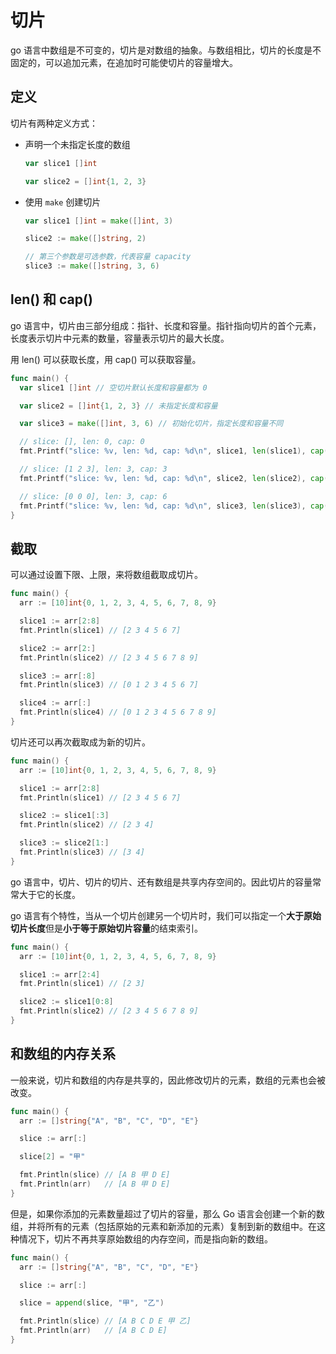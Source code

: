 # 切片

go 语言中数组是不可变的，切片是对数组的抽象。与数组相比，切片的长度是不固定的，可以追加元素，在追加时可能使切片的容量增大。

## 定义

切片有两种定义方式：

- 声明一个未指定长度的数组

  ```go
  var slice1 []int

  var slice2 = []int{1, 2, 3}
  ```

- 使用 `make` 创建切片

  ```go
  var slice1 []int = make([]int, 3)

  slice2 := make([]string, 2)

  // 第三个参数是可选参数，代表容量 capacity
  slice3 := make([]string, 3, 6)
  ```

## len() 和 cap()

go 语言中，切片由三部分组成：指针、长度和容量。指针指向切片的首个元素，长度表示切片中元素的数量，容量表示切片的最大长度。

用 len() 可以获取长度，用 cap() 可以获取容量。

```go
func main() {
  var slice1 []int // 空切片默认长度和容量都为 0

  var slice2 = []int{1, 2, 3} // 未指定长度和容量

  var slice3 = make([]int, 3, 6) // 初始化切片，指定长度和容量不同

  // slice: [], len: 0, cap: 0
  fmt.Printf("slice: %v, len: %d, cap: %d\n", slice1, len(slice1), cap(slice1))

  // slice: [1 2 3], len: 3, cap: 3
  fmt.Printf("slice: %v, len: %d, cap: %d\n", slice2, len(slice2), cap(slice2))

  // slice: [0 0 0], len: 3, cap: 6
  fmt.Printf("slice: %v, len: %d, cap: %d\n", slice3, len(slice3), cap(slice3))
}
```

## 截取

可以通过设置下限、上限，来将数组截取成切片。

```go
func main() {
  arr := [10]int{0, 1, 2, 3, 4, 5, 6, 7, 8, 9}

  slice1 := arr[2:8]
  fmt.Println(slice1) // [2 3 4 5 6 7]

  slice2 := arr[2:]
  fmt.Println(slice2) // [2 3 4 5 6 7 8 9]

  slice3 := arr[:8]
  fmt.Println(slice3) // [0 1 2 3 4 5 6 7]

  slice4 := arr[:]
  fmt.Println(slice4) // [0 1 2 3 4 5 6 7 8 9]
}
```

切片还可以再次截取成为新的切片。

```go
func main() {
  arr := [10]int{0, 1, 2, 3, 4, 5, 6, 7, 8, 9}

  slice1 := arr[2:8]
  fmt.Println(slice1) // [2 3 4 5 6 7]

  slice2 := slice1[:3]
  fmt.Println(slice2) // [2 3 4]

  slice3 := slice2[1:]
  fmt.Println(slice3) // [3 4]
}
```

go 语言中，切片、切片的切片、还有数组是共享内存空间的。因此切片的容量常常大于它的长度。

go 语言有个特性，当从一个切片创建另一个切片时，我们可以指定一个**大于原始切片长度**但是**小于等于原始切片容量**的结束索引。

```go
func main() {
  arr := [10]int{0, 1, 2, 3, 4, 5, 6, 7, 8, 9}

  slice1 := arr[2:4]
  fmt.Println(slice1) // [2 3]

  slice2 := slice1[0:8]
  fmt.Println(slice2) // [2 3 4 5 6 7 8 9]
}
```

## 和数组的内存关系

一般来说，切片和数组的内存是共享的，因此修改切片的元素，数组的元素也会被改变。

```go
func main() {
  arr := []string{"A", "B", "C", "D", "E"}

  slice := arr[:]

  slice[2] = "甲"

  fmt.Println(slice) // [A B 甲 D E]
  fmt.Println(arr)   // [A B 甲 D E]
}
```

但是，如果你添加的元素数量超过了切片的容量，那么 Go 语言会创建一个新的数组，并将所有的元素（包括原始的元素和新添加的元素）复制到新的数组中。在这种情况下，切片不再共享原始数组的内存空间，而是指向新的数组。

```go
func main() {
  arr := []string{"A", "B", "C", "D", "E"}

  slice := arr[:]

  slice = append(slice, "甲", "乙")

  fmt.Println(slice) // [A B C D E 甲 乙]
  fmt.Println(arr)   // [A B C D E]
}
```
